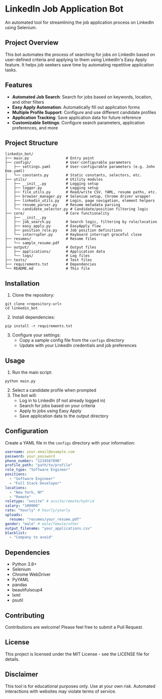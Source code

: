 # LinkedIn Job Application Bot

An automated tool for streamlining the job application process on LinkedIn using Selenium.

## Project Overview

This bot automates the process of searching for jobs on LinkedIn based on user-defined criteria and applying to them using LinkedIn's Easy Apply feature. It helps job seekers save time by automating repetitive application tasks.

## Features

- **Automated Job Search**: Search for jobs based on keywords, location, and other filters
- **Easy Apply Automation**: Automatically fill out application forms
- **Multiple Profile Support**: Configure and use different candidate profiles
- **Application Tracking**: Save application data for future reference
- **Customizable Settings**: Configure search parameters, application preferences, and more

## Project Structure

```
linkedin_bot/
├── main.py                 # Entry point
├── configs/                # User-configurable parameters
│   ├── settings.yaml       # User-configurable parameters (e.g. John Doe.yaml)
│   └── constants.py        # Static constants, selectors, etc.
├── utils/                  # Utility modules
│   ├── __init__.py         # Logging setup
│   ├── logger.py           # Logging setup
│   ├── file_utils.py       # Read/write CSV, YAML, resume paths, etc.
│   ├── browser_manager.py  # Selenium setup, Chrome driver wrapper
│   ├── linkedin_utils.py   # Login, page navigation, element helpers
│   ├── resume_parser.py    # Resume metadata parsing
│   └── candidate_selector.py # Candidate/position filtering logic
├── core/                   # Core functionality
│   ├── __init__.py
│   ├── job_search.py       # Search logic, filtering by role/location
│   ├── easy_apply.py       # EasyApply flow
│   ├── position_role.py    # Job position definitions
│   └── interrupter.py      # Keyboard interrupt graceful close
├── resumes/                # Resume files
│   └── sample_resume.pdf
├── output/                 # Output files
│   ├── applications/       # Application data
│   └── logs/               # Log files
├── tests/                  # Test files
├── requirements.txt        # Dependencies
└── README.md               # This file
```

## Installation

1. Clone the repository:
```
git clone <repository-url>
cd linkedin_bot
```

2. Install dependencies:
```
pip install -r requirements.txt
```

3. Configure your settings:
   - Copy a sample config file from the `configs` directory
   - Update with your LinkedIn credentials and job preferences

## Usage

1. Run the main script:
```
python main.py
```

2. Select a candidate profile when prompted
3. The bot will:
   - Log in to LinkedIn (if not already logged in)
   - Search for jobs based on your criteria
   - Apply to jobs using Easy Apply
   - Save application data to the output directory

## Configuration

Create a YAML file in the `configs` directory with your information:

```yaml
username: your.email@example.com
password: your_password
phone_number: "1234567890"
profile_path: "path/to/profile"
role_type: "Software Engineer"
positions:
  - "Software Engineer"
  - "Full Stack Developer"
locations:
  - "New York, NY"
  - "Remote"
roletype: "onsite" # onsite/remote/hybrid
salary: "100000"
rate: "hourly" # hourly/yearly
uploads:
  resume: "resumes/your_resume.pdf"
gender: "male" # male/female/other
output_filename: "your_applications.csv"
blacklist:
  - "Company to avoid"
```

## Dependencies

- Python 3.8+
- Selenium
- Chrome WebDriver
- PyYAML
- pandas
- beautifulsoup4
- lxml
- psutil

## Contributing

Contributions are welcome! Please feel free to submit a Pull Request.

## License

This project is licensed under the MIT License - see the LICENSE file for details.

## Disclaimer

This tool is for educational purposes only. Use at your own risk. Automated interactions with websites may violate terms of service.